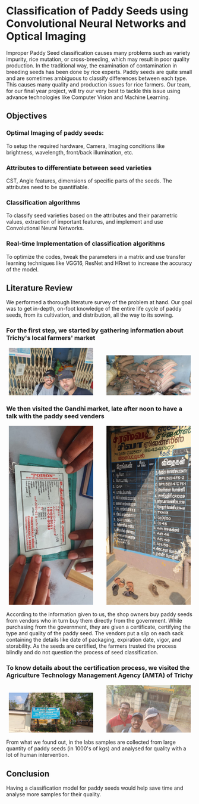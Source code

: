 # Classification of Paddy Seeds using Convolutional Neural Networks and Optical Imaging

Improper Paddy Seed classification causes many problems such as variety impurity, rice mutation, or cross-breeding, which may result in poor quality production. In the traditional way, the examination of contamination in breeding seeds has been done by rice experts. Paddy seeds are quite small and are sometimes ambiguous to classify differences between each type. This causes many quality and production issues for rice farmers. Our team, for our final year project, will try our very best to tackle this issue using advance technologies like Computer Vision and Machine Learning.

## Objectives

### Optimal Imaging of paddy seeds:

To setup the required hardware, Camera, Imaging conditions like brightness, wavelength, front/back illumination, etc.

### Attributes to differentiate between seed varieties

CST, Angle features, dimensions of specific parts of the seeds. The attributes need to be quantifiable.

### Classification algorithms

To classify seed varieties based on the attributes and their parametric values, extraction of important features, and implement and use Convolutional Neural Networks.

### Real-time Implementation of classification algorithms

To optimize the codes, tweak the parameters in a matrix and use transfer learning techniques like VGG16, ResNet and HRnet to increase the accuracy of the model.

## Literature Review

We performed a thorough literature survey of the problem at hand. Our goal was to get in-depth, on-foot knowledge of the entire life cycle of paddy seeds, from its cultivation, and distribution, all the way to its sowing.

### For the first step, we started by gathering information about Trichy's local farmers' market

<p align="center">
  <img src="img/1.jpeg" alt="alt text" width="45%">
&nbsp; &nbsp; &nbsp; &nbsp;
  <img src="img/2.jpeg" alt="alt text" width="45%">
</p>

### We then visited the Gandhi market, late after noon to have a talk with the paddy seed venders

<p align="center">
  <img src="img/3.jpeg" alt="alt text" width="45%">
&nbsp; &nbsp; &nbsp; &nbsp;
  <img src="img/4.jpeg" alt="alt text" width="45%">
</p>

According to the information given to us, the shop owners buy paddy seeds from vendors who in turn buy them directly from the government. While purchasing from the government, they are given a certificate, certifying the type and quality of the paddy seed. The vendors put a slip on each sack containing the details like date of packaging, expiration date, vigor, and storability. As the seeds are certified, the farmers trusted the process blindly and do not question the process of seed classification.

### To know details about the certification process, we visited the Agriculture Technology Management Agency (AMTA) of Trichy

<p align="center">
  <img src="img/5.jpeg" alt="alt text" width="45%">
&nbsp; &nbsp; &nbsp; &nbsp;
  <img src="img/6.jpeg" alt="alt text" width="45%"> 
</p>

From what we found out, in the labs samples are collected from large quantity of paddy seeds (in 1000's of kgs) and analysed for quality with a lot of human intervention.

## Conclusion

Having a classification model for paddy seeds would help save time and analyse more samples for their quality.
